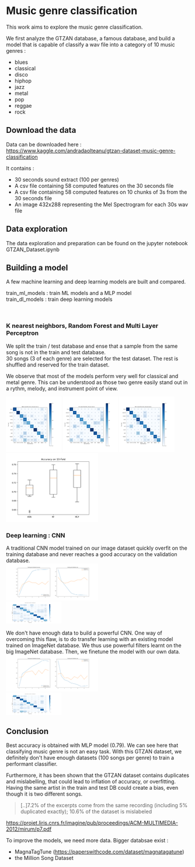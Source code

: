 # Music genre classification
 
This work aims to explore the music genre classification.

We first analyze the GTZAN database, a famous database, and build a model that is capable of classify a wav file into a category of 10 music genres :
- blues
- classical
- disco
- hiphop
- jazz
- metal
- pop
- reggae
- rock

## Download the data

Data can be downloaded here :</br>
https://www.kaggle.com/andradaolteanu/gtzan-dataset-music-genre-classification

It contains :
- 30 seconds sound extract (100 per genres)
- A csv file containing 58 computed features on the 30 seconds file
- A csv file containing 58 computed features on 10 chunks of 3s from the 30 seconds file
- An image 432x288 representing the Mel Spectrogram for each 30s wav file

## Data exploration

The data exploration and preparation can be found on the jupyter notebook GTZAN_Dataset.ipynb

## Building a model

A few machine learning and deep learning models are built and compared.<br>

train_ml_models : train ML models and a MLP model<br>
train_dl_models : train deep learning models<br>

<br>

### K nearest neighbors, Random Forest and Multi Layer Perceptron

We split the train / test database and ense that a sample from the same song is not in the train and test database.<br>
30 songs (3 of each genre) are selected for the test dataset. The rest is shuffled and reserved for the train dataset.

We observe that most of the models perform very well for classical and metal genre. This can be understood as those two genre easily stand out in a rythm, melody, and instrument point of view.

<img src="img/knn_cf_matrix.png" width="30%" height="30%" />
<img src="img/rf_cf_matrix.png" width="30%" height="30%" />
<img src="img/mlp_cf_matrix.png" width="30%" height="30%" />
<img src="img/kfold_accuracy_comp.png" width="50%" height="50%" />
<br>


### Deep learning : CNN
A traditional CNN model trained on our image dataset quickly overfit on the training database and never reaches a good accuracy on the validation database.<br>
<img src="img/learning_curve_dlcnn.png" width="50%" height="50%" />
<br>
<img src="img/confusion_matrix_dl_cnn_valid.png" width="30%" height="30%" />

We don't have enough data to build a powerful CNN. One way of overcoming this flaw, is to do transfer learning with an existing model trained on ImageNet database. We thus use powerful filters learnt on the big ImageNet database. Then, we finetune the model with our own data.<br>
<img src="img/learning_curve_dltl.png" width="50%" height="50%" />
<br>
<img src="img/confusion_matrix_dl_tl_valid.png" width="30%" height="30%" />


## Conclusion

Best accuracy is obtained with MLP model (0.79). We can see here that classifying music genre is not an easy task. With this GTZAN dataset, we definitely don't have enough datasets (100 songs per genre) to train a performant classifier. 

Furthermore, it has been shown that the GTZAN dataset contains duplicates and mislabelling, that could lead to inflation of accuracy, or overfitting.<br>
Having the same artist in the train and test DB could create a bias, even though it is two different songs.<br>
> [..]7.2% of the excerpts come from the same recording (including 5% duplicated exactly); 10.6% of the dataset is mislabeled

https://projet.liris.cnrs.fr/imagine/pub/proceedings/ACM-MULTIMEDIA-2012/mirum/p7.pdf

To improve the models, we need more data. Bigger databsae exist :
- MagnaTagTune (https://paperswithcode.com/dataset/magnatagatune)
- the Million Song Dataset